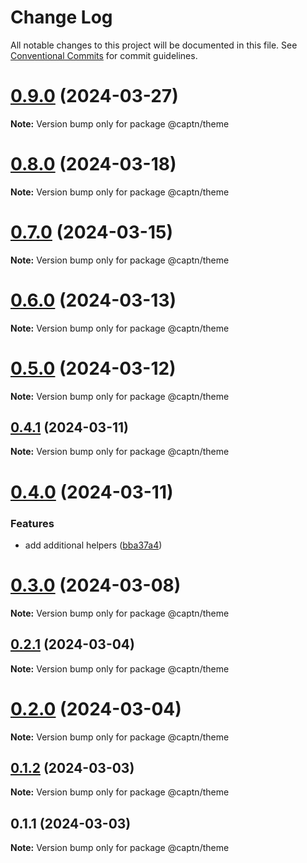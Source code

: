 # Change Log

All notable changes to this project will be documented in this file.
See [Conventional Commits](https://conventionalcommits.org) for commit guidelines.

# [0.9.0](https://github.com/blib-la/captn/compare/v0.8.0...v0.9.0) (2024-03-27)

**Note:** Version bump only for package @captn/theme





# [0.8.0](https://github.com/blib-la/captn/compare/v0.7.0...v0.8.0) (2024-03-18)

**Note:** Version bump only for package @captn/theme






# [0.7.0](https://github.com/blib-la/captn/compare/v0.6.0...v0.7.0) (2024-03-15)

**Note:** Version bump only for package @captn/theme






# [0.6.0](https://github.com/blib-la/captn/compare/v0.5.0...v0.6.0) (2024-03-13)

**Note:** Version bump only for package @captn/theme





# [0.5.0](https://github.com/blib-la/captn/compare/v0.4.2...v0.5.0) (2024-03-12)

**Note:** Version bump only for package @captn/theme





## [0.4.1](https://github.com/blib-la/captn/compare/v0.4.0...v0.4.1) (2024-03-11)

**Note:** Version bump only for package @captn/theme





# [0.4.0](https://github.com/blib-la/captn/compare/v0.3.1...v0.4.0) (2024-03-11)


### Features

* add additional helpers ([bba37a4](https://github.com/blib-la/captn/commit/bba37a4d1acc2c66d2625fce73a046cc30000dbd))





# [0.3.0](https://github.com/blib-la/captn/compare/v0.2.1...v0.3.0) (2024-03-08)

**Note:** Version bump only for package @captn/theme





## [0.2.1](https://github.com/blib-la/captn/compare/v0.2.0...v0.2.1) (2024-03-04)

**Note:** Version bump only for package @captn/theme





# [0.2.0](https://github.com/blib-la/captn/compare/v0.1.6...v0.2.0) (2024-03-04)

**Note:** Version bump only for package @captn/theme





## [0.1.2](https://github.com/blib-la/captn/compare/v0.1.1...v0.1.2) (2024-03-03)

**Note:** Version bump only for package @captn/theme





## 0.1.1 (2024-03-03)

**Note:** Version bump only for package @captn/theme
